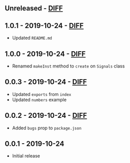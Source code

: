 ## Unreleased - [DIFF](https://github.com/balovbohdan/fwd-ann/compare/v1.0.1...HEAD)

## 1.0.1 - 2019-10-24 - [DIFF](https://github.com/balovbohdan/fwd-ann/compare/v1.0.0...v1.0.1)
- Updated `README.md`

## 1.0.0 - 2019-10-24 - [DIFF](https://github.com/balovbohdan/fwd-ann/compare/v0.0.3...v1.0.0)
- Renamed `makeInst` method to `create` on `Signals` class

## 0.0.3 - 2019-10-24 - [DIFF](https://github.com/balovbohdan/fwd-ann/compare/v0.0.2...v0.0.3)
- Updated `exports` from `index`
- Updated `numbers` example

## 0.0.2 - 2019-10-24 - [DIFF](https://github.com/balovbohdan/fwd-ann/compare/v0.0.1...v0.0.2)
- Added `bugs` prop to `package.json`

## 0.0.1 - 2019-10-24
- Initial release

